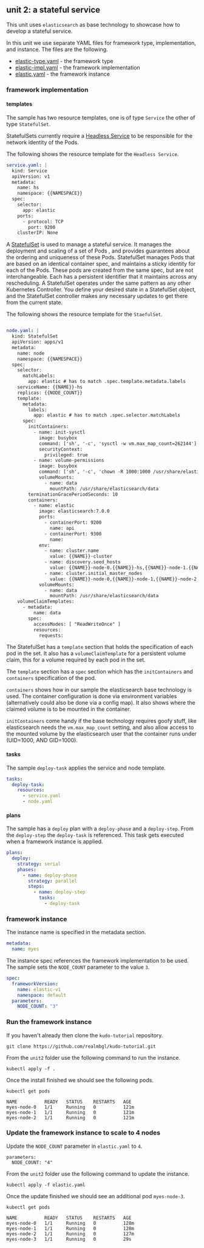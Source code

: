 ## unit 2: a stateful service

This unit uses `elasticsearch` as base technology to showcase how to develop a stateful service.

In this unit we use separate YAML files for framework type, implementation, and instance. The files are the following.

* [elastic-type.yaml](elastic-type.yaml) - the framework type
* [elastic-impl.yaml](elastic-impl.yaml) - the framework implementation
* [elastic.yaml](elastic.yaml) - the framework instance


### framework implementation

#### templates

The sample has two resource templates, one is of type `Service` the other of type `StatefulSet`.

StatefulSets currently require a [Headless Service](https://kubernetes.io/docs/concepts/services-networking/service/#headless-services) to be responsible for the network identity of the Pods.

The following shows the resource template for the `Headless Service`.

```yaml
service.yaml: |
  kind: Service
  apiVersion: v1
  metadata:
    name: hs
    namespace: {{NAMESPACE}}
  spec:
    selector:
      app: elastic
    ports:
      - protocol: TCP
        port: 9200
    clusterIP: None
```

A [StatefulSet](https://kubernetes.io/docs/concepts/workloads/controllers/statefulset/) is used to manage a stateful service. It manages the deployment and scaling of a set of Pods , and provides guarantees about the ordering and uniqueness of these Pods. StatefulSet manages Pods that are based on an identical container spec, and maintains a sticky identity for each of the Pods. These pods are created from the same spec, but are not interchangeable. Each has a persistent identifier that it maintains across any rescheduling. A StatefulSet operates under the same pattern as any other Kubernetes Controller. You define your desired state in a StatefulSet object, and the StatefulSet controller makes any necessary updates to get there from the current state.

The following shows the resource template for the `StaefulSet`.

```yaml

node.yaml: |
  kind: StatefulSet
  apiVersion: apps/v1
  metadata:
    name: node
    namespace: {{NAMESPACE}}
  spec:
    selector:
      matchLabels:
        app: elastic # has to match .spec.template.metadata.labels
    serviceName: {{NAME}}-hs
    replicas: {{NODE_COUNT}}
    template:
      metadata:
        labels:
          app: elastic # has to match .spec.selector.matchLabels
      spec:
        initContainers:
          - name: init-sysctl
            image: busybox
            command: ['sh', '-c', 'sysctl -w vm.max_map_count=262144']
            securityContext:
              privileged: true
          - name: volume-permissions
            image: busybox
            command: ['sh', '-c', 'chown -R 1000:1000 /usr/share/elasticsearch/data']
            volumeMounts:
              - name: data
                mountPath: /usr/share/elasticsearch/data
        terminationGracePeriodSeconds: 10
        containers:
          - name: elastic
            image: elasticsearch:7.0.0
            ports:
              - containerPort: 9200
                name: api
              - containerPort: 9300
                name:
            env:
              - name: cluster.name
                value: {{NAME}}-cluster
              - name: discovery.seed_hosts
                value: {{NAME}}-node-0.{{NAME}}-hs,{{NAME}}-node-1.{{NAME}}-hs,{{NAME}}-node-2.{{NAME}}-hs
              - name: cluster.initial_master_nodes
                value: {{NAME}}-node-0,{{NAME}}-node-1,{{NAME}}-node-2
            volumeMounts:
              - name: data
                mountPath: /usr/share/elasticsearch/data
    volumeClaimTemplates:
      - metadata:
          name: data
        spec:
          accessModes: [ "ReadWriteOnce" ]
          resources:
            requests:
```

The StatefulSet has a `template` section that holds the specification of each pod in the set. It also has a `volumeClaimTemplate` for a persistent volume claim, this for a volume required by each pod in the set.

The `template` section has a `spec` section which has the `initContainers` and `containers` specification of the pod.

`containers` shows how in our sample the elasticsearch base technology is used. The container configuration is done via environment variables (alternatively could also be done via a config map). It also shows where the claimed volume is to be mounted in the container.

`initContainers` come handy if the base technology requires goofy stuff, like elasticsearch needs the `vm.max_map_count` setting, and also allow access to the mounted volume by the elasticsearch user that the container runs under (UID=1000, AND GID=1000).

#### tasks

The sample `deploy-task` applies the service and node template.

```yaml
tasks:
  deploy-task:
    resources:
      - service.yaml
      - node.yaml
```

#### plans

The sample has a `deploy` plan with a `deploy-phase` and a `deploy-step`. From the `deploy-step` the `deploy-task` is referenced. This task gets executed when a framework instance is applied.

```yaml
plans:
  deploy:
    strategy: serial
    phases:
      - name: deploy-phase
        strategy: parallel
        steps:
          - name: deploy-step
            tasks:
              - deploy-task

```


### framework instance

The instance name is specified in the metadata section.
```yaml
metadata:
  name: myes
```

The instance spec references the framework implementation to be used. The sample sets the `NODE_COUNT` parameter to the value `3`.
```yaml
spec:
  frameworkVersion:
    name: elastic-v1
    namespace: default
  parameters:
    NODE_COUNT: "3"
```


### Run the framework instance

If you haven't already then clone the `kudo-tutorial` repository.

```
git clone https://github.com/realmbgl/kudo-tutorial.git
```

From the `unit2` folder use the following command to run the instance.

```
kubectl apply -f .
```

Once the install finished we should see the following pods.
```
kubectl get pods

NAME          READY   STATUS    RESTARTS   AGE
myes-node-0   1/1     Running   0          121m
myes-node-1   1/1     Running   0          121m
myes-node-2   1/1     Running   0          121m
```


### Update the framework instance to scale to 4 nodes

Update the `NODE_COUNT` parameter in `elastic.yaml` to `4`.

```
parameters:
  NODE_COUNT: "4"
```

From the `unit2` folder use the following command to update the instance.

```
kubectl apply -f elastic.yaml
```

Once the update finished we should see an additional pod `myes-node-3`.

```
kubectl get pods

NAME          READY   STATUS    RESTARTS   AGE
myes-node-0   1/1     Running   0          128m
myes-node-1   1/1     Running   0          128m
myes-node-2   1/1     Running   0          127m
myes-node-3   1/1     Running   0          29s
```
